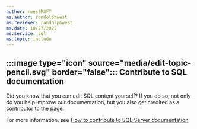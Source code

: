 ```yaml
---
author: rwestMSFT
ms.author: randolphwest
ms.reviewer: randolphwest
ms.date: 10/27/2022
ms.service: sql
ms.topic: include
---
```

## :::image type="icon" source="media/edit-topic-pencil.svg" border="false"::: Contribute to SQL documentation

Did you know that you can edit SQL content yourself? If you do so, not only do you help improve our documentation, but you also get credited as a contributor to the page.

For more information, see [How to contribute to SQL Server documentation](/sql/sql-server/sql-server-docs-contribute)
